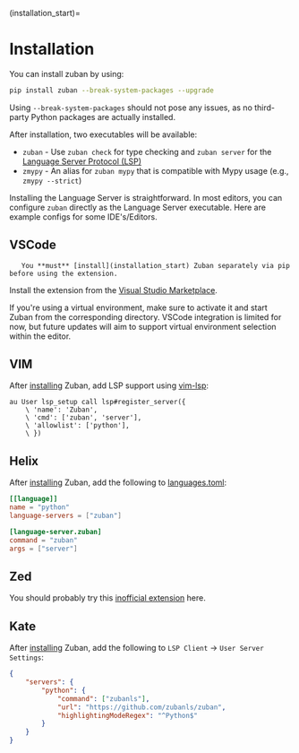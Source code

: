 (installation_start)=
# Installation

You can install zuban by using:

```bash
pip install zuban --break-system-packages --upgrade
```

Using `--break-system-packages` should not pose any issues, as no
third-party Python packages are actually installed.

After installation, two executables will be available:

- `zuban` - Use `zuban check` for type checking and `zuban server` for the
  [Language Server Protocol (LSP)](https://microsoft.github.io/language-server-protocol/specifications/specification-current/)
- `zmypy` - An alias for `zuban mypy` that is compatible with Mypy usage (e.g., `zmypy --strict`)

Installing the Language Server is straightforward. In most editors, you can
configure `zuban` directly as the Language Server executable. Here are
example configs for some IDE's/Editors.

## VSCode

```{note}
   You **must** [install](installation_start) Zuban separately via pip before using the extension.
```

Install the extension from the [Visual Studio Marketplace](https://marketplace.visualstudio.com/items?itemName=zuban.zubanls).

If you're using a virtual environment, make sure to activate it and start
Zuban from the corresponding directory. VSCode integration is limited for
now, but future updates will aim to support virtual environment selection
within the editor.

## VIM

After [installing](installation_start) Zuban, add LSP support using
[vim-lsp](https://github.com/prabirshrestha/vim-lsp):

```vim
au User lsp_setup call lsp#register_server({
    \ 'name': 'Zuban',
    \ 'cmd': ['zuban', 'server'],
    \ 'allowlist': ['python'],
    \ })
```

## Helix

After [installing](installation_start) Zuban, add the following to
[languages.toml](https://docs.helix-editor.com/languages.html#languagestoml-files):

```toml
[[language]]
name = "python"
language-servers = ["zuban"]

[language-server.zuban]
command = "zuban"
args = ["server"]
```

## Zed

You should probably try this [inofficial
extension](https://zed.dev/extensions/zuban) here.

## Kate

After [installing](installation_start) Zuban, add the following to
`LSP Client` -> `User Server Settings`:

```json
{
    "servers": {
        "python": {
            "command": ["zubanls"],
            "url": "https://github.com/zubanls/zuban",
            "highlightingModeRegex": "^Python$"
        }
    }
}
```
